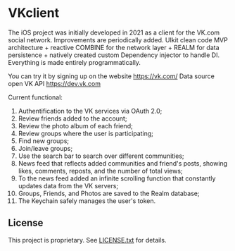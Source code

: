 # VKclient
The iOS project was initially developed in 2021 as a client for the VK.com social network. Improvements are periodically added.
UIkit clean code MVP architecture + reactive COMBINE for the network layer + REALM for data persistence + natively created custom Dependency injector to handle DI. Everything is made entirely programmatically.

You can try it by signing up on the website https://vk.com/ 
Data source open VK API https://dev.vk.com

Current functional:
1) Authentification to the VK services via OAuth 2.0;
2) Review friends added to the account;
3) Review the photo album of each friend;
4) Review groups where the user is participating;
5) Find new groups;
6) Join/leave groups;
7) Use the search bar to search over different communities;
8) News feed that reflects added communities and friend's posts, showing likes, comments, reposts, and the number of total views;
9) To the news feed added an infinite scrolling function that constantly updates data from the VK servers;
10) Groups, Friends, and Photos are saved to the Realm database;
11) The Keychain safely manages the user's token.

## License  
This project is proprietary. See [LICENSE.txt](LICENSE.txt) for details.  
